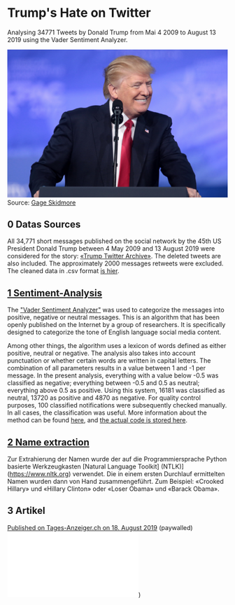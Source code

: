 # Trump's Hate on Twitter

Analysing 34771 Tweets by Donald Trump from Mai 4 2009 to August 13 2019 using the Vader Sentiment Analyzer.

![Trump Hate](dt.png)
Source: [Gage Skidmore](https://www.flickr.com/photos/gageskidmore/32758233090)

## 0 Datas Sources

All 34,771 short messages published on the social network by the 45th US President Donald Trump between 4 May 2009 and 13 August 2019 were considered for the story: [«Trump Twitter Archive»](http://www.trumptwitterarchive.com).
The deleted tweets are also included. The approximately 2000 messages retweets were excluded. The cleaned data in .csv format [is hier](https://github.com/tamedia-ddj/trumphate/blob/master/trumptweets.csv).

## [1 Sentiment-Analysis](https://github.com/tamedia-ddj/trumphate/blob/master/1.%20Sentiment%20Analysis.ipynb)

The ["Vader Sentiment Analyzer"](https://github.com/cjhutto/vaderSentiment) was used to categorize the messages into positive, negative or neutral messages. This is an algorithm that has been openly published on the Internet by a group of researchers. It is specifically designed to categorize the tone of English language social media content.

Among other things, the algorithm uses a lexicon of words defined as either positive, neutral or negative. The analysis also takes into account punctuation or whether certain words are written in capital letters. The combination of all parameters results in a value between 1 and -1 per message. In the present analysis, everything with a value below -0.5 was classified as negative; everything between -0.5 and 0.5 as neutral; everything above 0.5 as positive. Using this system, 16181 was classified as neutral, 13720 as positive and 4870 as negative. For quality control purposes, 100 classified notifications were subsequently checked manually. In all cases, the classification was useful. More information about the method can be found [here](http://comp.social.gatech.edu/papers/icwsm14.vader.hutto.pdf), and [the actual code is stored here](https://github.com/cjhutto/vaderSentiment).

## [2 Name extraction](https://github.com/tamedia-ddj/trumphate/blob/master/2.%20Name%20Extraction.ipynb)

Zur Extrahierung der Namen wurde der auf die Programmiersprache Python basierte Werkzeugkasten [Natural Language Toolkit] (NTLK)](https://www.nltk.org) verwendet. Die in einem ersten Durchlauf ermittelten Namen wurden dann von Hand zusammengeführt. Zum Beispiel: «Crooked Hillary» und «Hillary Clinton» oder «Loser Obama» und «Barack Obama».

## 3 Artikel
[Published on Tages-Anzeiger.ch on 18. August 2019](https://www.tagesanzeiger.ch/ausland/Trumps-Hasstiraden-in-den-sozialen-Medien-nehmen-unaufhoerlich-zu/story/11406769) (paywalled)
![PDF Version of newspaper page](ta_20190817_0_0_12.pdf))

